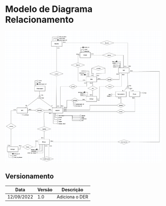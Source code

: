 # Modelo de Diagrama Relacionamento

<div align="center">
    <img src="../../assets/images/Der_munchkin_V4.png">
</div>

## Versionamento

| Data       | Versão | Descrição                    |
| ---------- | ------ | --------------------------   |
| 12/09/2022 | 1.0    | Adiciona o DER               |


